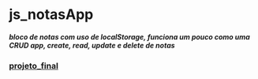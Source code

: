 # js_notasApp
##### bloco de notas com uso de localStorage, funciona um pouco como uma CRUD app, create, read, update e delete de notas
### [projeto_final](https://hugoresende27.github.io/js_notasApp/)